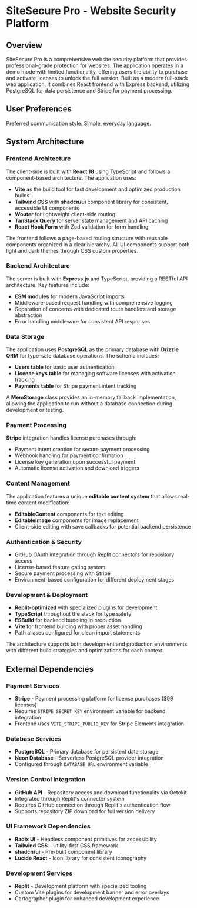 # SiteSecure Pro - Website Security Platform

## Overview

SiteSecure Pro is a comprehensive website security platform that provides professional-grade protection for websites. The application operates in a demo mode with limited functionality, offering users the ability to purchase and activate licenses to unlock the full version. Built as a modern full-stack web application, it combines React frontend with Express backend, utilizing PostgreSQL for data persistence and Stripe for payment processing.

## User Preferences

Preferred communication style: Simple, everyday language.

## System Architecture

### Frontend Architecture
The client-side is built with **React 18** using TypeScript and follows a component-based architecture. The application uses:
- **Vite** as the build tool for fast development and optimized production builds
- **Tailwind CSS** with **shadcn/ui** component library for consistent, accessible UI components
- **Wouter** for lightweight client-side routing
- **TanStack Query** for server state management and API caching
- **React Hook Form** with Zod validation for form handling

The frontend follows a page-based routing structure with reusable components organized in a clear hierarchy. All UI components support both light and dark themes through CSS custom properties.

### Backend Architecture
The server is built with **Express.js** and TypeScript, providing a RESTful API architecture. Key features include:
- **ESM modules** for modern JavaScript imports
- Middleware-based request handling with comprehensive logging
- Separation of concerns with dedicated route handlers and storage abstraction
- Error handling middleware for consistent API responses

### Data Storage
The application uses **PostgreSQL** as the primary database with **Drizzle ORM** for type-safe database operations. The schema includes:
- **Users table** for basic user authentication
- **License keys table** for managing software licenses with activation tracking
- **Payments table** for Stripe payment intent tracking

A **MemStorage** class provides an in-memory fallback implementation, allowing the application to run without a database connection during development or testing.

### Payment Processing
**Stripe** integration handles license purchases through:
- Payment intent creation for secure payment processing
- Webhook handling for payment confirmation
- License key generation upon successful payment
- Automatic license activation and download triggers

### Content Management
The application features a unique **editable content system** that allows real-time content modification:
- **EditableContent** components for text editing
- **EditableImage** components for image replacement
- Client-side editing with save callbacks for potential backend persistence

### Authentication & Security
- GitHub OAuth integration through Replit connectors for repository access
- License-based feature gating system
- Secure payment processing with Stripe
- Environment-based configuration for different deployment stages

### Development & Deployment
- **Replit-optimized** with specialized plugins for development
- **TypeScript** throughout the stack for type safety
- **ESBuild** for backend bundling in production
- **Vite** for frontend building with proper asset handling
- Path aliases configured for clean import statements

The architecture supports both development and production environments with different build strategies and optimizations for each context.

## External Dependencies

### Payment Services
- **Stripe** - Payment processing platform for license purchases ($99 licenses)
- Requires `STRIPE_SECRET_KEY` environment variable for backend integration
- Frontend uses `VITE_STRIPE_PUBLIC_KEY` for Stripe Elements integration

### Database Services
- **PostgreSQL** - Primary database for persistent data storage
- **Neon Database** - Serverless PostgreSQL provider integration
- Configured through `DATABASE_URL` environment variable

### Version Control Integration
- **GitHub API** - Repository access and download functionality via Octokit
- Integrated through Replit's connector system
- Requires GitHub connection through Replit's authentication flow
- Supports repository ZIP download for full version delivery

### UI Framework Dependencies
- **Radix UI** - Headless component primitives for accessibility
- **Tailwind CSS** - Utility-first CSS framework
- **shadcn/ui** - Pre-built component library
- **Lucide React** - Icon library for consistent iconography

### Development Services
- **Replit** - Development platform with specialized tooling
- Custom Vite plugins for development banner and error overlays
- Cartographer plugin for enhanced development experience